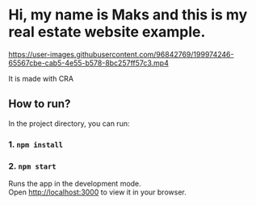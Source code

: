 # Hi, my name is Maks and this is my real estate website example.

https://user-images.githubusercontent.com/96842769/199974246-65567cbe-cab5-4e55-b578-8bc257ff57c3.mp4

It is made with CRA

## How to run?

In the project directory, you can run:

### 1. `npm install`

### 2. `npm start`

Runs the app in the development mode.\
Open [http://localhost:3000](http://localhost:3000) to view it in your browser.

